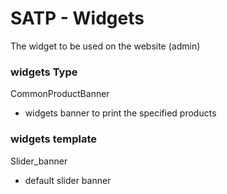 # SATP - Widgets

The widget to be used on the website (admin)


### widgets Type 

 CommonProductBanner 
 * widgets banner to print the specified products


### widgets template 
 Slider_banner
 * default slider banner 

